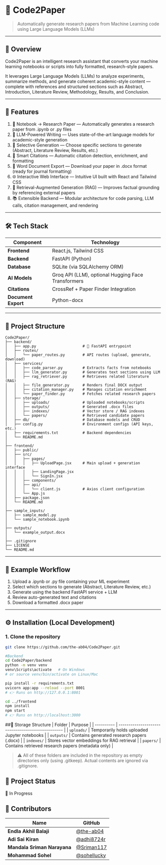# 🧠 Code2Paper

> Automatically generate research papers from Machine Learning code using Large Language Models (LLMs)

---

## 📌 Overview

Code2Paper is an intelligent research assistant that converts your machine learning notebooks or scripts into fully formatted, research-style papers.

It leverages Large Language Models (LLMs) to analyze experiments, summarize methods, and generate coherent academic-style content — complete with references and structured sections such as Abstract, Introduction, Literature Review, Methodology, Results, and Conclusion.

---

## 🚀 Features
1. 🧾 Notebook → Research Paper — Automatically generates a research paper from .ipynb or .py files
2. 🧠 LLM-Powered Writing — Uses state-of-the-art language models for academic-style generation
3. 🎯 Selective Generation — Choose specific sections to generate (Abstract, Literature Review, Results, etc.)
4. 🔗 Smart Citations — Automatic citation detection, enrichment, and formatting
5. 📄 Word Document Export — Download your paper in .docx format (ready for journal formatting)
6. 🌐 Interactive Web Interface — Intuitive UI built with React and Tailwind CSS
7. 🧩 Retrieval-Augmented Generation (RAG) — Improves factual grounding by referencing external papers
8. 📚 Extensible Backend — Modular architecture for code parsing, LLM calls, citation management, and rendering  


---

## 🛠 Tech Stack

| Component           | Technology                                         |
| ------------------- | -------------------------------------------------- |
| **Frontend**        | React.js, Tailwind CSS                             |
| **Backend**         | FastAPI (Python)                                   |
| **Database**        | SQLite (via SQLAlchemy ORM)                        |
| **AI Models**       | Groq API (LLM), optional Hugging Face Transformers |
| **Citations**       | CrossRef + Paper Finder Integration                |
| **Document Export** | Python-docx                                        |



---

## 📂 Project Structure

```
Code2Paper/
├── backend/
│   ├── app.py                     # 🚀 FastAPI entrypoint
│   ├── routes/
│   │   └── paper_routes.py        # API routes (upload, generate, download)
│   ├── services/
│   │   ├── code_parser.py         # Extracts facts from notebooks
│   │   ├── llm_generator.py       # Generates text sections using LLM
│   │   ├── rag_retriever.py       # Retrieves related literature (RAG)
│   │   ├── file_generator.py      # Renders final DOCX output
│   │   ├── citation_manager.py    # Manages citation enrichment
│   │   └── paper_finder.py        # Fetches related research papers
│   ├── storage/
│   │   ├── uploads/               # Uploaded notebooks/scripts
│   │   ├── outputs/               # Generated .docx files
│   │   ├── indexes/               # Vector store / RAG indexes
│   │   └── papers/                # Retrieved candidate papers
│   ├── db/                        # Database models and CRUD
│   ├── config.py                  # Environment configs (API keys, etc.)
│   ├── requirements.txt           # Backend dependencies
│   └── README.md
│
├── frontend/
│   ├── public/
│   ├── src/
│   │   ├── pages/
│   │   │   ├── UploadPage.jsx     # Main upload + generation interface
│   │   │   ├── LandingPage.jsx
│   │   │   └── SignIn.jsx
│   │   ├── components/
│   │   ├── api/
│   │   │   └── client.js          # Axios client configuration
│   │   └── App.js
│   ├── package.json
│   └── README.md
│
├── sample_inputs/
│   ├── sample_model.py
│   └── sample_notebook.ipynb
│
├── outputs/
│   └── example_output.docx
│
├── .gitignore
├── LICENSE
└── README.md

```

---

## 🧪 Example Workflow

1. Upload a .ipynb or .py file containing your ML experiment
2. Select which sections to generate (Abstract, Literature Review, etc.)
3. Generate using the backend FastAPI service + LLM
4. Review auto-generated text and citations
5. Download a formatted .docx paper

---

## ⚙️ Installation (Local Development)

### 1. Clone the repository
```bash
git clone https://github.com/the-ab04/Code2Paper.git

#Backend
cd Code2Paper/backend
python -m venv venv
venv\Scripts\activate   # On Windows
# or source venv/bin/activate on Linux/Mac

pip install -r requirements.txt
uvicorn app:app --reload --port 8001
# 👉 Runs on http://127.0.0.1:8001

cd ../frontend
npm install
npm start
# 👉 Runs on http://localhost:3000

```
##📁 Storage Structure
| Folder     | Purpose                                            |
| ---------- | -------------------------------------------------- |
| `uploads/` | Temporarily holds uploaded Jupyter notebooks       |
| `outputs/` | Contains generated research papers (.docx)         |
| `indexes/` | Stores vector embeddings for RAG retrieval         |
| `papers/`  | Contains retrieved research papers (metadata only) |

>⚠️ All of these folders are included in the repository as empty directories only (using .gitkeep).
Actual contents are ignored via .gitignore.

## 📌 Project Status
🚧 In Progress


## 🙌 Contributors
| Name                        | GitHub                                       |
| --------------------------- | -------------------------------------------- |
| **Endla Akhil Balaji**      | [@the-ab04](https://github.com/the-ab04)     |
| **Adi Sai Kiran**           | [@adhi8724r](https://github.com/adhi8724r)   |
| **Mandala Sriman Narayana** | [@Sriman117](https://github.com/Sriman117)   |
| **Mohammad Sohel**          | [@sohellucky](https://github.com/sohellucky) |

